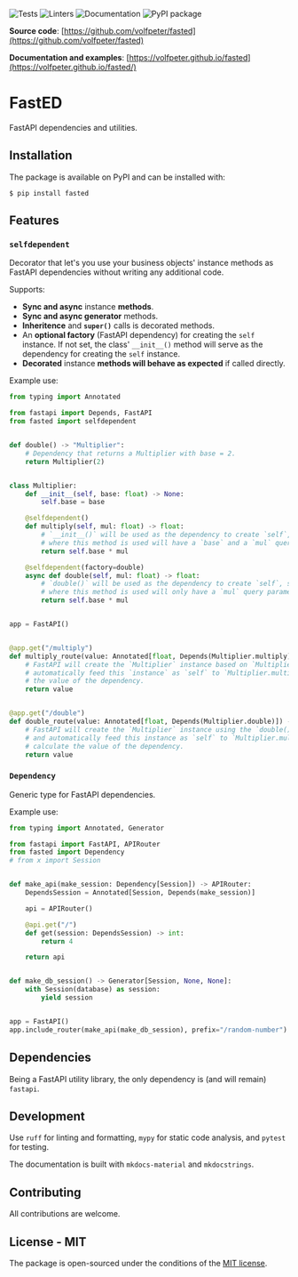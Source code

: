![Tests](https://github.com/volfpeter/fasted/actions/workflows/tests.yml/badge.svg)
![Linters](https://github.com/volfpeter/fasted/actions/workflows/linters.yml/badge.svg)
![Documentation](https://github.com/volfpeter/fasted/actions/workflows/build-docs.yml/badge.svg)
![PyPI package](https://img.shields.io/pypi/v/fasted?color=%2334D058&label=PyPI%20Package)

**Source code**: [https://github.com/volfpeter/fasted](https://github.com/volfpeter/fasted)

**Documentation and examples**: [https://volfpeter.github.io/fasted](https://volfpeter.github.io/fasted/)

# FastED

FastAPI dependencies and utilities.

## Installation

The package is available on PyPI and can be installed with:

```console
$ pip install fasted
```

## Features

### `selfdependent`

Decorator that let's you use your business objects' instance methods as FastAPI dependencies without writing any additional code.

Supports:

- **Sync and async** instance **methods**.
- **Sync and async generator** methods.
- **Inheritence** and **`super()`** calls is decorated methods.
- An **optional factory** (FastAPI dependency) for creating the `self` instance. If not set, the class' `__init__()` method will serve as the dependency for creating the `self` instance.
- **Decorated** instance **methods will behave as expected** if called directly.

Example use:

```python
from typing import Annotated

from fastapi import Depends, FastAPI
from fasted import selfdependent


def double() -> "Multiplier":
    # Dependency that returns a Multiplier with base = 2.
    return Multiplier(2)


class Multiplier:
    def __init__(self, base: float) -> None:
        self.base = base

    @selfdependent()
    def multiply(self, mul: float) -> float:
        # `__init__()` will be used as the dependency to create `self`, so the route
        # where this method is used will have a `base` and a `mul` query parameter.
        return self.base * mul

    @selfdependent(factory=double)
    async def double(self, mul: float) -> float:
        # `double()` will be used as the dependency to create `self`, so the route
        # where this method is used will only have a `mul` query parameter.
        return self.base * mul


app = FastAPI()


@app.get("/multiply")
def multiply_route(value: Annotated[float, Depends(Multiplier.multiply)]) -> float:
    # FastAPI will create the `Multiplier` instance based on `Multiplier.__init__()` and
    # automatically feed this `instance` as `self` to `Multiplier.multiply()` to calculate
    # the value of the dependency.
    return value


@app.get("/double")
def double_route(value: Annotated[float, Depends(Multiplier.double)]) -> float:
    # FastAPI will create the `Multiplier` instance using the `double()` factory (dependency)
    # and automatically feed this instance as `self` to `Multiplier.multiply()` to
    # calculate the value of the dependency.
    return value
```

### `Dependency`

Generic type for FastAPI dependencies.

Example use:

```python
from typing import Annotated, Generator

from fastapi import FastAPI, APIRouter
from fasted import Dependency
# from x import Session


def make_api(make_session: Dependency[Session]) -> APIRouter:
    DependsSession = Annotated[Session, Depends(make_session)]

    api = APIRouter()

    @api.get("/")
    def get(session: DependsSession) -> int:
        return 4

    return api


def make_db_session() -> Generator[Session, None, None]:
    with Session(database) as session:
        yield session


app = FastAPI()
app.include_router(make_api(make_db_session), prefix="/random-number")
```

## Dependencies

Being a FastAPI utility library, the only dependency is (and will remain) `fastapi`.

## Development

Use `ruff` for linting and formatting, `mypy` for static code analysis, and `pytest` for testing.

The documentation is built with `mkdocs-material` and `mkdocstrings`.

## Contributing

All contributions are welcome.

## License - MIT

The package is open-sourced under the conditions of the [MIT license](https://choosealicense.com/licenses/mit/).
